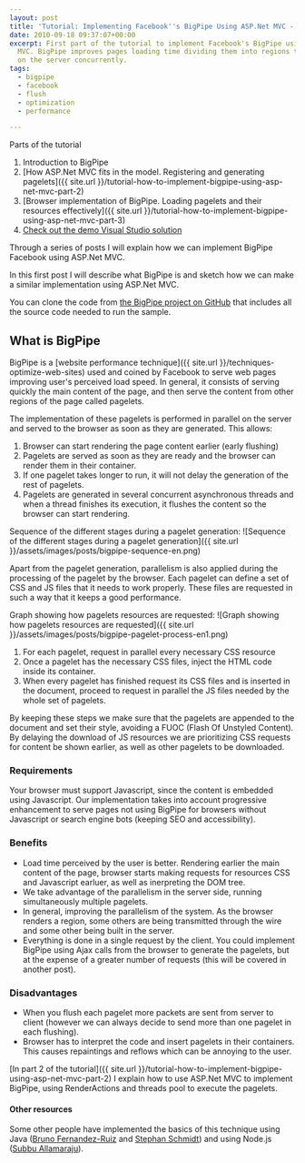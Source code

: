 ```yaml
---
layout: post
title: 'Tutorial: Implementing Facebook''s BigPipe Using ASP.Net MVC - Part 1'
date: 2010-09-18 09:37:07+00:00
excerpt: First part of the tutorial to implement Facebook's BigPipe using ASP.Net
  MVC. BigPipe improves pages loading time dividing them into regions that are generated
  on the server concurrently.
tags:
  - bigpipe
  - facebook
  - flush
  - optimization
  - performance

---
```


Parts of the tutorial

1.  Introduction to BigPipe
2.  [How ASP.Net MVC fits in the model. Registering and generating
    pagelets]({{ site.url }}/tutorial-how-to-implement-bigpipe-using-asp-net-mvc-part-2)
3.  [Browser implementation of BigPipe. Loading pagelets and their
    resources effectively]({{ site.url }}/tutorial-how-to-implement-bigpipe-using-asp-net-mvc-part-3)
4.  [Check out the demo Visual Studio solution](https://github.com/JMPerez/BigPipe)

Through a series of posts I will explain how we can implement BigPipe Facebook using ASP.Net MVC.

In this first post I will describe what BigPipe is and sketch how we can make a similar implementation using ASP.Net MVC.

You can clone the code from [the BigPipe project on GitHub](https://github.com/JMPerez/BigPipe)  that includes all the source code needed to run the sample.

## What is BigPipe
BigPipe is a [website performance technique]({{ site.url }}/techniques-optimize-web-sites) used and coined by Facebook to serve web pages improving user's perceived load speed. In general, it consists of serving quickly the main content of the page, and then serve the content from other regions of the page called pagelets.

The implementation of these pagelets is performed in parallel on the server and served to the browser as soon as they are generated. This allows:

1.  Browser can start rendering the page content earlier (early
    flushing)
2.  Pagelets are served as soon as they are ready and the browser can
    render them in their container.
3.  If one pagelet takes longer to run, it will not delay the generation
    of the rest of pagelets.
4.  Pagelets are generated in several concurrent asynchronous threads
    and when a thread finishes its execution, it flushes the content so
    the browser can start rendering.

Sequence of the different stages during a pagelet generation:
![Sequence of the different stages during a pagelet generation]({{ site.url }}/assets/images/posts/bigpipe-sequence-en.png)

Apart from the pagelet generation, parallelism is also applied during the processing of the pagelet by the browser. Each pagelet can define a set of CSS and JS files that it needs to work properly. These files are requested in such a way that it keeps a good performance.

Graph showing how pagelets resources are requested:
![Graph showing how pagelets resources are requested]({{ site.url }}/assets/images/posts/bigpipe-pagelet-process-en1.png)

1.  For each pagelet, request in parallel every necessary CSS resource
2.  Once a pagelet has the necessary CSS files, inject the HTML code
    inside its container.
3.  When every pagelet has finished request its CSS files and is
    inserted in the document, proceed to request in parallel the JS
    files needed by the whole set of pagelets.

By keeping these steps we make sure that the pagelets are appended to
the document and set their style, avoiding a FUOC (Flash Of Unstyled
Content). By delaying the download of JS resources we are prioritizing
CSS requests for content be shown earlier, as well as other pagelets to
be downloaded.

### Requirements

Your browser must support Javascript, since the content is embedded
using Javascript. Our implementation takes into account progressive
enhancement to serve pages not using BigPipe for browsers without
Javascript or search engine bots (keeping SEO and accessibility).

### Benefits

-   Load time perceived by the user is better. Rendering earlier the
    main content of the page, browser starts making requests for
    resources CSS and Javascript earluer, as well as inerpreting the DOM
    tree.
-   We take advantage of the parallelism in the server side,  running
    simultaneously multiple pagelets.
-   In general, improving the parallelism of the system. As the browser
    renders a region, some others are being transmitted through the wire
    and some other being built in the server.
-   Everything is done in a single request by the client. You could
    implement BigPipe using Ajax calls from the browser to generate the
    pagelets, but at the expense of a greater number of requests (this
    will be covered in another post).

### Disadvantages

-   When you flush each pagelet more packets are sent from server to
    client (however we can always decide to send more than one pagelet
    in each flushing).
-   Browser has to interpret the code and insert pagelets in their
    containers. This causes repaintings and reflows which can be
    annoying to the user.

[In part 2 of the tutorial]({{ site.url }}/tutorial-how-to-implement-bigpipe-using-asp-net-mvc-part-2) I explain how to use ASP.Net MVC to implement BigPipe, using RenderActions and threads pool to execute the pagelets.

#### Other resources

Some other people have implemented the basics of this technique using Java ([Bruno Fernandez-Ruiz](http://www.olympum.com/java/facebook-bigpipe-in-an-async-servlet/) and [Stephan Schmidt](http://codemonkeyism.com/facebook-bigpipe-java/)) and using Node.js ([Subbu Allamaraju](http://www.subbu.org/blog/2010/07/bigpipe-done-in-node-js)).
